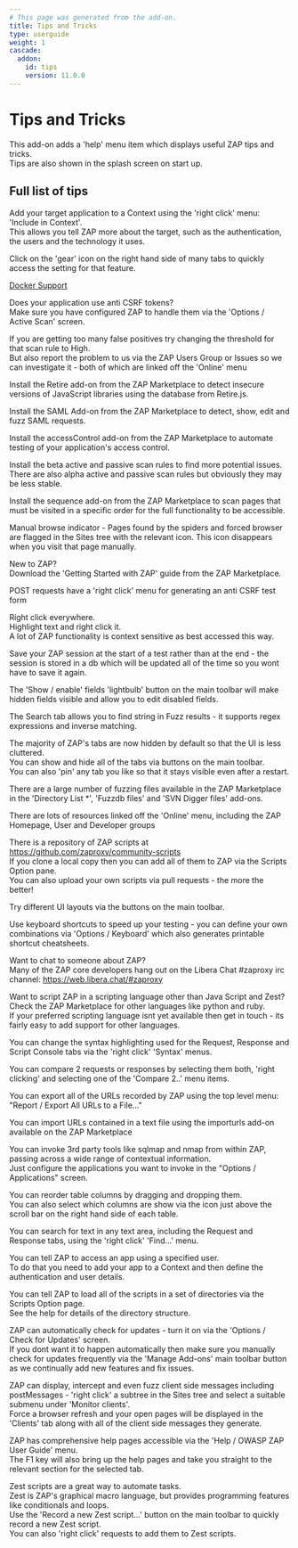 ```yaml
---
# This page was generated from the add-on.
title: Tips and Tricks
type: userguide
weight: 1
cascade:
  addon:
    id: tips
    version: 11.0.0
---
```


# Tips and Tricks

This add-on adds a 'help' menu item which displays useful ZAP tips and tricks.  
Tips are also shown in the splash screen on start up.

## Full list of tips

Add your target application to a Context using the 'right click' menu: 'Include in Context'.  
This allows you tell ZAP more about the target, such as the authentication, the users and the technology it uses.

Click on the 'gear' icon on the right hand side of many tabs to quickly access the setting for that feature.

[Docker Support](/docs/docker/)

Does your application use anti CSRF tokens?  
Make sure you have configured ZAP to handle them via the 'Options / Active Scan' screen.

If you are getting too many false positives try changing the threshold for that scan rule to High.  
But also report the problem to us via the ZAP Users Group or Issues so we can investigate it - both of which are linked off the 'Online' menu

Install the Retire add-on from the ZAP Marketplace to detect insecure versions of JavaScript libraries using the database from Retire.js.

Install the SAML Add-on from the ZAP Marketplace to detect, show, edit and fuzz SAML requests.

Install the accessControl add-on from the ZAP Marketplace to automate testing of your application's access control.

Install the beta active and passive scan rules to find more potential issues.  
There are also alpha active and passive scan rules but obviously they may be less stable.

Install the sequence add-on from the ZAP Marketplace to scan pages that must be visited in a specific order for the full functionality to be accessible.

Manual browse indicator - Pages found by the spiders and forced browser are flagged in the Sites tree with the relevant icon. This icon disappears when you visit that page manually.

New to ZAP?  
Download the 'Getting Started with ZAP' guide from the ZAP Marketplace.

POST requests have a 'right click' menu for generating an anti CSRF test form

Right click everywhere.  
Highlight text and right click it.  
A lot of ZAP functionality is context sensitive as best accessed this way.

Save your ZAP session at the start of a test rather than at the end - the session is stored in a db which will be updated all of the time so you wont have to save it again.

The 'Show / enable' fields 'lightbulb' button on the main toolbar will make hidden fields visible and allow you to edit disabled fields.

The Search tab allows you to find string in Fuzz results - it supports regex expressions and inverse matching.

The majority of ZAP's tabs are now hidden by default so that the UI is less cluttered.  
You can show and hide all of the tabs via buttons on the main toolbar.  
You can also 'pin' any tab you like so that it stays visible even after a restart.

There are a large number of fuzzing files available in the ZAP Marketplace in the 'Directory List \*', 'Fuzzdb files' and 'SVN Digger files' add-ons.

There are lots of resources linked off the 'Online' menu, including the ZAP Homepage, User and Developer groups

There is a repository of ZAP scripts at https://github.com/zaproxy/community-scripts  
If you clone a local copy then you can add all of them to ZAP via the Scripts Option pane.  
You can also upload your own scripts via pull requests - the more the better!

Try different UI layouts via the buttons on the main toolbar.

Use keyboard shortcuts to speed up your testing - you can define your own combinations via 'Options / Keyboard' which also generates printable shortcut cheatsheets.

Want to chat to someone about ZAP?  
Many of the ZAP core developers hang out on the Libera Chat #zaproxy irc channel: https://web.libera.chat/#zaproxy

Want to script ZAP in a scripting language other than Java Script and Zest?  
Check the ZAP Marketplace for other languages like python and ruby.  
If your preferred scripting language isnt yet available then get in touch - its fairly easy to add support for other languages.

You can change the syntax highlighting used for the Request, Response and Script Console tabs via the 'right click' 'Syntax' menus.

You can compare 2 requests or responses by selecting them both, 'right clicking' and selecting one of the 'Compare 2..' menu items.

You can export all of the URLs recorded by ZAP using the top level menu: "Report / Export All URLs to a File..."

You can import URLs contained in a text file using the importurls add-on available on the ZAP Marketplace

You can invoke 3rd party tools like sqlmap and nmap from within ZAP, passing across a wide range of contextual information.  
Just configure the applications you want to invoke in the "Options / Applications" screen.

You can reorder table columns by dragging and dropping them.  
You can also select which columns are show via the icon just above the scroll bar on the right hand side of each table.

You can search for text in any text area, including the Request and Response tabs, using the 'right click' 'Find...' menu.

You can tell ZAP to access an app using a specified user.  
To do that you need to add your app to a Context and then define the authentication and user details.

You can tell ZAP to load all of the scripts in a set of directories via the Scripts Option page.  
See the help for details of the directory structure.

ZAP can automatically check for updates - turn it on via the 'Options / Check for Updates' screen.  
If you dont want it to happen automatically then make sure you manually check for updates frequently via the 'Manage Add-ons' main toolbar button as we continually add new features and fix issues.

ZAP can display, intercept and even fuzz client side messages including postMessages - 'right click' a subtree in the Sites tree and select a suitable submenu under 'Monitor clients'.  
Force a browser refresh and your open pages will be displayed in the 'Clients' tab along with all of the client side messages they generate.

ZAP has comprehensive help pages accessible via the 'Help / OWASP ZAP User Guide' menu.  
The F1 key will also bring up the help pages and take you straight to the relevant section for the selected tab.

Zest scripts are a great way to automate tasks.  
Zest is ZAP's graphical macro language, but provides programming features like conditionals and loops.  
Use the 'Record a new Zest script...' button on the main toolbar to quickly record a new Zest script.  
You can also 'right click' requests to add them to Zest scripts.

